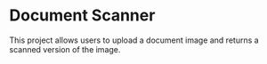 # Document Scanner

This project allows users to upload a document image and returns a scanned version of the image.
